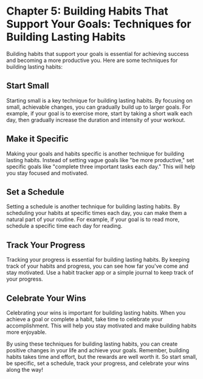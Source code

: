 Chapter 5: Building Habits That Support Your Goals: Techniques for Building Lasting Habits
==========================================================================================

Building habits that support your goals is essential for achieving success and becoming a more productive you. Here are some techniques for building lasting habits:

Start Small
-----------

Starting small is a key technique for building lasting habits. By focusing on small, achievable changes, you can gradually build up to larger goals. For example, if your goal is to exercise more, start by taking a short walk each day, then gradually increase the duration and intensity of your workout.

Make it Specific
----------------

Making your goals and habits specific is another technique for building lasting habits. Instead of setting vague goals like "be more productive," set specific goals like "complete three important tasks each day." This will help you stay focused and motivated.

Set a Schedule
--------------

Setting a schedule is another technique for building lasting habits. By scheduling your habits at specific times each day, you can make them a natural part of your routine. For example, if your goal is to read more, schedule a specific time each day for reading.

Track Your Progress
-------------------

Tracking your progress is essential for building lasting habits. By keeping track of your habits and progress, you can see how far you've come and stay motivated. Use a habit tracker app or a simple journal to keep track of your progress.

Celebrate Your Wins
-------------------

Celebrating your wins is important for building lasting habits. When you achieve a goal or complete a habit, take time to celebrate your accomplishment. This will help you stay motivated and make building habits more enjoyable.

By using these techniques for building lasting habits, you can create positive changes in your life and achieve your goals. Remember, building habits takes time and effort, but the rewards are well worth it. So start small, be specific, set a schedule, track your progress, and celebrate your wins along the way!


